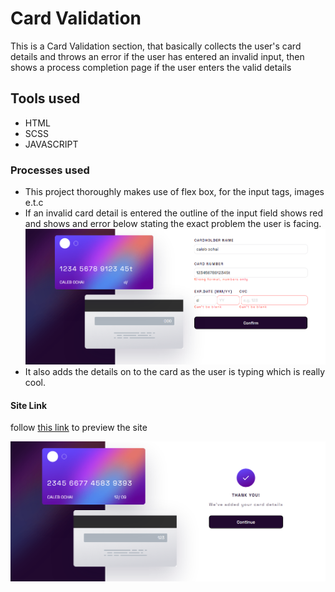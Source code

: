 # Card Validation 
This is a Card Validation section, that basically collects the user's card details and throws an error if the user has entered an invalid input, then shows a process completion page if the user enters the valid details

## Tools used
* HTML
* SCSS
* JAVASCRIPT

### Processes used
- This project thoroughly makes use of flex box, for the input tags, images e.t.c
- If an invalid card detail is entered the outline of the input field shows red and shows and error below stating the exact problem the user is facing.
![Card Error](/assets/readme/Card%20Details.png)
- It also adds the details on to the card as the user is typing which is really cool.

#### Site Link
follow [this link](https://calebvalidation.netlify.app/) to preview the site


![Project Image](/assets/readme/Card%20Details%20(1).png)
